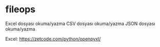 # fileops

Excel dosyası okuma/yazma
CSV dosyası okuma/yazma
JSON dosyası okuma/yazma



Excel:
https://zetcode.com/python/openpyxl/

